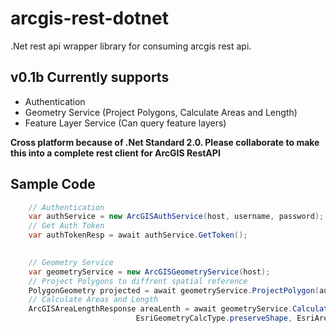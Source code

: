 # arcgis-rest-dotnet
.Net rest api wrapper library for consuming arcgis rest api.

## v0.1b Currently supports
* Authentication
* Geometry Service (Project Polygons, Calculate Areas and Length)
* Feature Layer Service (Can query feature layers)

**Cross platform because of .Net Standard 2.0. Please collaborate to make this into a complete rest client for ArcGIS RestAPI**

## Sample Code

```csharp
    // Authentication
    var authService = new ArcGISAuthService(host, username, password);
    // Get Auth Token
    var authTokenResp = await authService.GetToken();

    
    // Geometry Service
    var geometryService = new ArcGISGeometryService(host);
    // Project Polygons to diffrent spatial reference
    PolygonGeometry projected = await geometryService.ProjectPolygon(authToken, inSR, outSR, originalGeometry);
    // Calculate Areas and Length
    ArcGISAreaLengthResponse areaLenth = await geometryService.CalculateAreasAndLengths(authToken, SR,
                            EsriGeometryCalcType.preserveShape, EsriAreaUnit.esriAcres, projected);

```